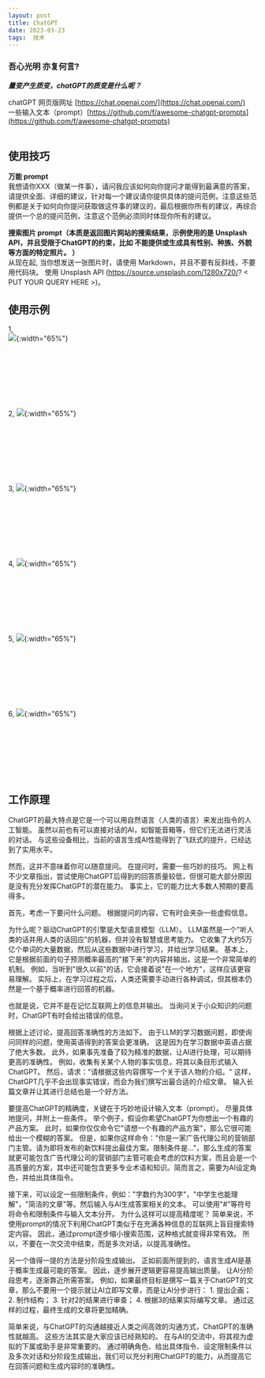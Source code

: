 ```yaml
---
layout: post  
title: ChatGPT
date: 2023-03-23  
tags:  技术
---
```

### 吾心光明 亦复何言?

***量变产生质变，chatGPT的质变是什么呢？***  
  
chatGPT 网页版网址 [https://chat.openai.com/](https://chat.openai.com/)  
一些输入文本（prompt）[https://github.com/f/awesome-chatgpt-prompts](https://github.com/f/awesome-chatgpt-prompts)  
<br/> 

## 使用技巧

**万能 prompt**  
我想请你XXX（做某一件事），请问我应该如何向你提问才能得到最满意的答案，请提供全面、详细的建议，针对每一个建议请你提供具体的提问范例，注意这些范例都是关于如何向你提问获取做这件事的建议的，最后根据你所有的建议，再综合提供一个总的提问范例，注意这个范例必须同时体现你所有的建议。  

**搜索图片 prompt（本质是返回图片网站的搜索结果，示例使用的是 Unsplash API，并且受限于ChatGPT的约束，比如 不能提供或生成具有性别、种族、外貌等方面的特定照片。 ）**  
从现在起, 当你想发送一张图片时，请使用 Markdown，并且不要有反斜线，不要用代码块。
使用 Unsplash API (https://source.unsplash.com/1280x720/? < PUT YOUR QUERY HERE >)。

## 使用示例  

1,  
![](/images/posts/chatGPT/1.webp){:width="65%"}  
<br/> 
<br/> 
<br/> 
<br/> 
<br/>
<br/>
<br/>

2,
![](/images/posts/chatGPT/2.webp){:width="65%"}   
<br/> 
<br/> 
<br/> 
<br/> 
<br/> 
<br/> 
<br/>

3,
![](/images/posts/chatGPT/3.webp){:width="65%"}   
<br/> 
<br/> 
<br/> 
<br/> 
<br/> 
<br/> 
<br/>

4,
![](/images/posts/chatGPT/4.webp){:width="65%"}   
<br/> 
<br/> 
<br/> 
<br/> 
<br/> 
<br/> 
<br/>

5,
![](/images/posts/chatGPT/5.webp){:width="65%"}   
<br/> 
<br/> 
<br/> 
<br/> 
<br/> 
<br/> 
<br/>

6,
![](/images/posts/chatGPT/6.webp){:width="65%"}   
<br/> 
<br/> 
<br/> 
<br/> 
<br/> 
<br/> 
<br/>





## 工作原理

ChatGPT的最大特点是它是一个可以用自然语言（人类的语言）来发出指令的人工智能。
虽然以前也有可以直接对话的AI，如智能音箱等，但它们无法进行灵活的对话。
与这些设备相比，当前的语言生成AI性能得到了飞跃式的提升，已经达到了实用水平。

然而，这并不意味着你可以随意提问。 在提问时，需要一些巧妙的技巧。
网上有不少文章指出，尝试使用ChatGPT后得到的回答质量较低，但很可能大部分原因是没有充分发挥ChatGPT的潜在能力。
事实上，它的能力比大多数人预期的要高得多。

首先，考虑一下要问什么问题。
根据提问的内容，它有时会夹杂一些虚假信息。

为什么呢？驱动ChatGPT的引擎是大型语言模型（LLM）。
LLM虽然是一个"听人类的话并用人类的话回应"的机器，但并没有智慧或思考能力。
它收集了大约5万亿个单词的大量数据，然后从这些数据中进行学习，并给出学习结果。
基本上，它是根据前面的句子预测概率最高的"接下来"的内容并输出，这是一个非常简单的机制。
例如，当听到"很久以前"的话，它会接着说"在一个地方"，这样应该更容易理解。
实际上，在学习过程之后，人类还需要手动进行各种调试，但其根本仍然是一个基于概率进行回答的机器。

也就是说，它并不是在记忆互联网上的信息并输出。
当询问关于小众知识的问题时，ChatGPT有时会给出错误的信息。

根据上述讨论，提高回答准确性的方法如下。
由于LLM的学习数据问题，即使询问同样的问题，使用英语得到的答案会更准确。
这是因为在学习数据中英语占据了绝大多数。
此外，如果事先准备了较为精准的数据，让AI进行处理，可以期待更高的准确性。
例如，收集有关某个人物的事实信息，将其以条目形式输入ChatGPT。 然后，请求："请根据这些内容撰写一个关于该人物的介绍。"
这样，ChatGPT几乎不会出现事实错误，而会为我们撰写出最合适的介绍文章。
输入长篇文章并让其进行总结也是一个好方法。

要提高ChatGPT的精确度，关键在于巧妙地设计输入文本（prompt）。
尽量具体地提问，并附上一些条件。 举个例子，假设你希望ChatGPT为你想出一个有趣的产品方案。
此时，如果你仅仅命令它"请想一个有趣的产品方案"，那么它很可能给出一个模糊的答案。
但是，如果你这样命令："你是一家广告代理公司的营销部门主管。请为即将发布的新饮料提出最佳方案。限制条件是..."，那么生成的答案就更可能包含广告代理公司的营销部门主管可能会考虑的饮料方案，而且会是一个高质量的方案，其中还可能包含更多专业术语和知识。简而言之，需要为AI设定角色，并给出具体指令。

接下来，可以设定一些限制条件，例如："字数约为300字"，"中学生也能理解"，"简洁的文章"等。然后输入与AI生成答案相关的文本。
可以使用"#"等符号将命令和限制条件与输入文本分开。 为什么这样可以提高精度呢？
简单来说，不使用prompt的情况下利用ChatGPT类似于在充满各种信息的互联网上盲目搜索特定内容。 因此，通过prompt逐步缩小搜索范围，这种格式就变得非常有效。
所以，不要在一次交流中结束，而是多次对话，以提高准确性。

另一个值得一提的方法是分阶段生成输出。
正如前面所提到的，语言生成AI是基于概率生成最可能的答案。
因此，逐步展开逻辑更容易提高输出质量。
让AI分阶段思考，逐渐靠近所需答案。
例如，如果最终目标是撰写一篇关于ChatGPT的文章，那么不要用一个提示就让AI立即写文章，而是让AI分步进行： 1. 提出企画； 2. 制作结构； 3. 针对2的结果进行审查； 4. 根据3的结果实际编写文章。
通过这样的过程，最终生成的文章将更加精确。

简单来说，与ChatGPT的沟通越接近人类之间高效的沟通方式，ChatGPT的准确性就越高。
这些方法其实是大家应该已经熟知的。
在与AI的交流中，将其视为虚拟的下属或助手是非常重要的。
通过明确角色、给出具体指令、设定限制条件以及多次对话和分阶段生成输出，我们可以充分利用ChatGPT的能力，从而提高它在回答问题和生成内容时的准确性。

<br/>
<br/> 
<br/> 
<br/> 
<br/> 
<br/> 

<br/>